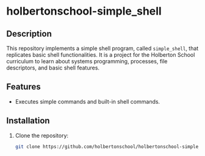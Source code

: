 # holbertonschool-simple_shell

## Description

This repository implements a simple shell program, called `simple_shell`, that replicates basic shell functionalities. It is a project for the Holberton School curriculum to learn about systems programming, processes, file descriptors, and basic shell features.

## Features

- Executes simple commands and built-in shell commands.

## Installation

1. Clone the repository:
   ```bash
   git clone https://github.com/holbertonschool/holbertonschool-simple_shell.git
